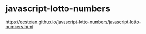 # javascript-lotto-numbers
 https://eestefan.github.io/javascript-lotto-numbers/javascript-lotto-numbers.html
